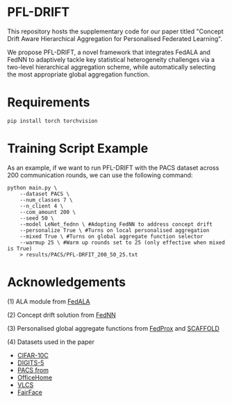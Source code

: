 # PFL-DRIFT
This repository hosts the supplementary code for our paper titled "Concept Drift Aware Hierarchical Aggregation for Personalised Federated Learning". 

We propose PFL-DRIFT, a novel framework that integrates FedALA and FedNN to adaptively tackle key statistical heterogeneity challenges via a two-level hierarchical aggregation scheme, while automatically selecting the most appropriate global aggregation function.

# Requirements

    pip install torch torchvision
    
# Training Script Example
As an example, if we want to run PFL-DRIFT with the PACS dataset across 200 communication rounds, we can use the following command:

    python main.py \
        --dataset PACS \
        --num_classes 7 \
        --n_client 4 \
        --com_amount 200 \
        --seed 50 \
        --model LeNet_fednn \ #Adopting FedNN to address concept drift
        --personalize True \ #Turns on local personalised aggregation
        --mixed True \ #Turns on global aggregate function selector
        --warmup 25 \ #Warm up rounds set to 25 (only effective when mixed is True)
        > results/PACS/PFL-DRFIT_200_50_25.txt
        


# Acknowledgements

(1) ALA module from [FedALA](https://github.com/TsingZ0/FedALA)

(2) Concept drift solution from [FedNN](https://github.com/myeongkyunkang/FedNN/blob/main/main.py)

(3) Personalised global aggregate functions from [FedProx](https://github.com/litian96/FedProx) and [SCAFFOLD](https://github.com/KarhouTam/SCAFFOLD-PyTorch)

(4) Datasets used in the paper
* [CIFAR-10C](https://github.com/hendrycks/robustness)
* [DIGITS-5](https://github.com/med-air/FedBN)
* [PACS from](https://paperswithcode.com/dataset/pacs)
* [OfficeHome](https://github.com/hemanthdv/da-hash)
* [VLCS](https://github.com/belaalb/G2DM#download-vlcs)
* [FairFace](https://github.com/joojs/fairface)

